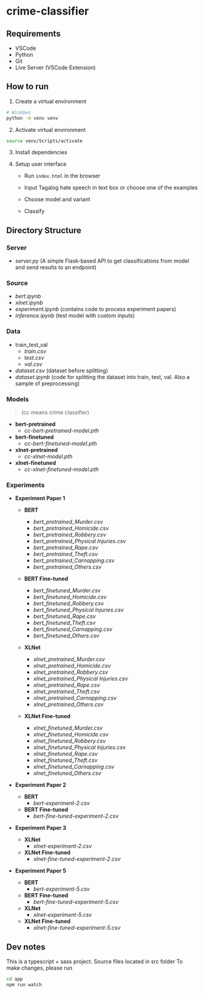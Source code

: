 # crime-classifier

## Requirements

- VSCode
- Python
- Git
- Live Server (VSCode Extension)


## How to run

1. Create a virtual environment
```bash
# Windows
python -m venv venv
```

2. Activate virtual environment

```bash
source venv/Scripts/activate
```

3. Install dependencies

4. Setup user interface

    - Run `index.html` in the browser

    - Input Tagalog hate speech in text box or choose one of the examples

    - Choose model and variant

    - Classify

## Directory Structure

### Server
 - *server.py* (A simple Flask-based API to get classifications from model and send results to an endpoint)

### Source
 - *bert.ipynb*
 - *xlnet.ipynb*
 - *experiment.ipynb* (contains code to process experiment papers)
 - *inference.ipynb* (test model with custom inputs)

### Data
 - train_test_val
    - *train.csv*
    - *test.csv*
    - *val.csv*
 - *dataset.csv* (dataset before splitting)
 - *dataset.ipynb* (code for splitting the dataset into train, test, val. Also a sample of preprocessing)
 
### Models 

> (cc means crime classifier)

- **bert-pretrained**
    - *cc-bert-pretrained-model.pth*
- **bert-finetuned**
    - *cc-bert-finetuned-model.pth*
- **xlnet-pretrained**
    - *cc-xlnet-model.pth*
- **xlnet-finetuned**
    - *cc-xlnet-finetuned-model.pth*

### Experiments

- **Experiment Paper 1**

    - **BERT**
        - *bert_pretrained_Murder.csv*
        - *bert_pretrained_Homicide.csv*
        - *bert_pretrained_Robbery.csv*
        - *bert_pretrained_Physical Injuries.csv*
        - *bert_pretrained_Rape.csv*
        - *bert_pretrained_Theft.csv*
        - *bert_pretrained_Carnapping.csv*
        - *bert_pretrained_Others.csv*

    - **BERT Fine-tuned**
        - *bert_finetuned_Murder.csv*
        - *bert_finetuned_Homicide.csv*
        - *bert_finetuned_Robbery.csv*
        - *bert_finetuned_Physical Injuries.csv*
        - *bert_finetuned_Rape.csv*
        - *bert_finetuned_Theft.csv*
        - *bert_finetuned_Carnapping.csv*
        - *bert_finetuned_Others.csv*

    - **XLNet**
        - *xlnet_pretrained_Murder.csv*
        - *xlnet_pretrained_Homicide.csv*
        - *xlnet_pretrained_Robbery.csv*
        - *xlnet_pretrained_Physical Injuries.csv*
        - *xlnet_pretrained_Rape.csv*
        - *xlnet_pretrained_Theft.csv*
        - *xlnet_pretrained_Carnapping.csv*
        - *xlnet_pretrained_Others.csv*

    - **XLNet Fine-tuned**
        - *xlnet_finetuned_Murder.csv*
        - *xlnet_finetuned_Homicide.csv*
        - *xlnet_finetuned_Robbery.csv*
        - *xlnet_finetuned_Physical Injuries.csv*
        - *xlnet_finetuned_Rape.csv*
        - *xlnet_finetuned_Theft.csv*
        - *xlnet_finetuned_Carnapping.csv*
        - *xlnet_finetuned_Others.csv*

- **Experiment Paper 2**
    - **BERT**
        - *bert-experiment-2.csv*
    - **BERT Fine-tuned**
        - *bert-fine-tuned-experiment-2.csv*

- **Experiment Paper 3**
    - **XLNet**
        - *xlnet-experiment-2.csv*
    - **XLNet Fine-tuned**
        - *xlnet-fine-tuned-experiment-2.csv*

- **Experiment Paper 5**
    - **BERT**
        - *bert-experiment-5.csv*
    - **BERT Fine-tuned**
        - *bert-fine-tuned-experiment-5.csv*
    - **XLNet**
        - *xlnet-experiment-5.csv*
    - **XLNet Fine-tuned**
        - *xlnet-fine-tuned-experiment-5.csv*


## Dev notes

This is a typescript + sass project. Source files located in src folder
To make changes, please run

```bash
cd app 
npm run watch
```